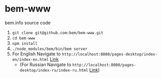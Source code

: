 bem-www
=======

bem.info source code

1. `git clone git@github.com:bem/bem-www.git`
2. `cd bem-www`
3. `npm install`
4. `./node_modules/bem/bin/bem server`
5. For English Navigate to `http://localhost:8080/pages-desktop/index-en/index-en.html` [Link](http://localhost:8080/pages-desktop/index-en/index-en.html)
   - (For Russian Navigate to `http://localhost:8080/pages-desktop/index-ru/index-ru.html` [Link](http://localhost:8080/pages-desktop/index-ru/index-ru.html))

